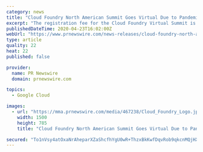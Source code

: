 ```yaml
---
category: news
title: "Cloud Foundry North American Summit Goes Virtual Due to Pandemic"
excerpt: "The registration fee for the Cloud Foundry Virtual Summit is $50. Register for the event here. Cloud Foundry is an open source technology backed by the largest technology companies in the world, including Dell EMC, Google, IBM, Microsoft, SAP, SUSE and VMware, and is being used by leaders in manufacturing, telecommunications and financial services."
publishedDateTime: 2020-04-23T16:02:00Z
webUrl: "https://www.prnewswire.com/news-releases/cloud-foundry-north-american-summit-goes-virtual-due-to-pandemic-301046072.html"
type: article
quality: 22
heat: 22
published: false

provider:
  name: PR Newswire
  domain: prnewswire.com

topics:
  - Google Cloud

images:
  - url: "https://mma.prnewswire.com/media/467238/Cloud_Foundry_Logo.jpg?p=facebook"
    width: 1500
    height: 785
    title: "Cloud Foundry North American Summit Goes Virtual Due to Pandemic"

secured: "To1nVsy4atOxaNrAheparXZaShcfhYgU0wR+ThzxBkKwfDqvRob9qkcnMQjHXHkl7ODwBjyKYlWHaCE/VmtuR+0GlkEHVLnETxojKQtJQ0vaAXbmSYORlgaRoehmRfaYWsKMphyxgqFs1nt5qkCkZuWvuvp4qP2fDz1ZnBsj3DcuhdUqdMtF96LUFYou5nbw9xW3RlVym4T/uS0GB1ss7L2E0f14sBtnAwO4BPOfnIku2av7pH0G7xO9pHkxGaroKd5ntomNQiJKXR0zMCuY2NhH4+22AbAkGY2xhbdGuW6bitmW3c4UhlhxiKaoQXGUDnP3jiIHPol+roYa/ELTA55blzYY8E7JThuCi8UVi8t7r+F3Jnr6SRQKuMBW98zW+PHlWmJFTFMTRMYCqj37UDGt9EFgMW4GsbVsGFw6ADbpg26FGk3R/0jtDm223MyjSexVprSq6EGpvgk9CzXT9cargbdhJpoaOLyNkSBfu28=;oBMe791EEvOX+IhaxxplgA=="
---
```


